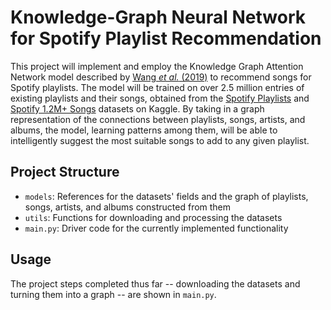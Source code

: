 # Knowledge-Graph Neural Network for Spotify Playlist Recommendation
This project will implement and employ the Knowledge Graph Attention Network model described by [Wang *et al.* (2019)](https://dl.acm.org/doi/10.1145/3292500.3330989) to recommend songs for Spotify playlists. The model will be trained on over 2.5 million entries of existing playlists and their songs, obtained from the [Spotify Playlists](https://www.kaggle.com/datasets/andrewmvd/spotify-playlists) and [Spotify 1.2M+ Songs](https://www.kaggle.com/datasets/rodolfofigueroa/spotify-12m-songs) datasets on Kaggle. By taking in a graph representation of the connections between playlists, songs, artists, and albums, the model, learning patterns among them, will be able to intelligently suggest the most suitable songs to add to any given playlist.
## Project Structure
- `models`: References for the datasets' fields and the graph of playlists, songs, artists, and albums constructed from them
- `utils`: Functions for downloading and processing the datasets
- `main.py`: Driver code for the currently implemented functionality 
## Usage
The project steps completed thus far -- downloading the datasets and turning them into a graph -- are shown in `main.py`.
